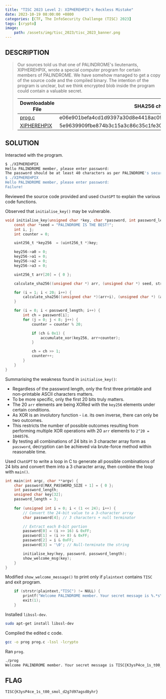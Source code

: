 ```yaml
---
title: "TISC 2023 Level 2: XIPHEREHPIX's Reckless Mistake"
date: 2023-10-19 08:00:00 +0800
categories: [CTF, The InfoSecurity Challenge (TISC) 2023]
tags: [crypto]
image:
    path: /assets/img/tisc_2023/tisc_2023_banner.png
---
```

## DESCRIPTION
>Our sources told us that one of PALINDROME's lieutenants, XIPHEREHPIX, wrote a special computer program for certain members of PALINDROME. We have somehow managed to get a copy of the source code and the compiled binary. The intention of the program is unclear, but we think encrypted blob inside the program could contain a valuable secret.
>
>| Downloadable File | SHA256 checksum |
>| --- | --- |
>| [prog.c](/assets/img/tisc_2023/level_2/prog.c) | e06e901befa4cd1d9397a30d8e4418ac096539000057f92624e3d38d808a7ced |
>| [XIPHEREHPIX](/assets/img/tisc_2023/level_2/XIPHEREHPIX) | 5e9639909fbe874b3c15a3c86c35c1fe3007c203e369b95a19677e78e4ad8284 |

## SOLUTION

Interacted with the program.

```bash
$ ./XIPHEREHPIX
Hello PALINDROME member, please enter password:
The password should be at least 40 characters as per PALINDROME's security policy.
$ ./XIPHEREHPIX
Hello PALINDROME member, please enter password:
Failure!
```
Reviewed the source code provided and used `ChatGPT` to explain the various code functions.

Observed that `initialise_key()` may be vulnerable.

```c
void initialise_key(unsigned char *key, char *password, int password_length) {
    const char *seed = "PALINDROME IS THE BEST!";
    int i, j;
    int counter = 0;

    uint256_t *key256  = (uint256_t *)key;

    key256->a0 = 0;
    key256->a1 = 0;
    key256->a2 = 0;
    key256->a3 = 0;

    uint256_t arr[20] = { 0 };

    calculate_sha256((unsigned char *) arr, (unsigned char *) seed, strlen(seed));

    for (i = 1; i < 20; i++) {
        calculate_sha256((unsigned char *)(arr+i), (unsigned char *) (arr+i-1), 32);
    }

    for (i = 0; i < password_length; i++) {
        int ch = password[i];
        for (j = 0; j < 8; j++) {
            counter = counter % 20;

            if (ch & 0x1) {
                accumulate_xor(key256, arr+counter);
            }

            ch = ch >> 1;
            counter++;
        }
    }
}
```

Summarising the weakness found in `initialise_key()`:
- Regardless of the password length, only the first three printable and non-printable ASCII characters matters.
- To be more specific, only the first 20 bits truly matters.
- The 20 `arr` elements are being XORed with the `key256` elements under certain conditions.
- As XOR is an involutory function - i.e. its own inverse, there can only be two outcomes.
- This restricts the number of possible outcomes resulting from performing multiple XOR operations with 20 `arr` elements to `2^20 = 1048576`.
- By testing all combinations of 24 bits in 3 character array form as `password`, decryption can be achieved via brute-force method within reasonable time.

Used `ChatGPT` to write a loop in C to generate all possible combinations of 24 bits and convert them into a 3 character array, then combine the loop with `main()`.

```c
int main(int argc, char **argv) {
    char password[MAX_PASSWORD_SIZE + 1] = { 0 };
    int password_length;
    unsigned char key[32];
    password_length = 3;
    
    for (unsigned int i = 0; i < (1 << 24); i++) {
        // Convert the 24-bit value to a 3-character array
        char password[4]; // 3 characters + null terminator

        // Extract each 8-bit portion
        password[0] = (i >> 16) & 0xFF;
        password[1] = (i >> 8) & 0xFF;
        password[2] = i & 0xFF;
        password[3] = '\0'; // Null-terminate the string

        initialise_key(key, password, password_length);
        show_welcome_msg(key);
    }
}
```

Modified `show_welcome_message()` to print only if `plaintext` contains `TISC` and exit program.

```c
    if (strstr(plaintext,"TISC") != NULL) {
        printf("Welcome PALINDROME member. Your secret message is %.*s\n", plaintext_length, plaintext);
        exit(1);
    }
```

Installed `libssl-dev`.

```bash
sudo apt-get install libssl-dev
```

Compiled the edited c code.

```bash
gcc -o prog prog.c -lssl -lcrypto
```

Ran `prog`.

```bash
./prog                           
Welcome PALINDROME member. Your secret message is TISC{K3ysP4ce_1s_t00_smol_d2g7d97agsd8yhr}
```

## FLAG
`TISC{K3ysP4ce_1s_t00_smol_d2g7d97agsd8yhr}`